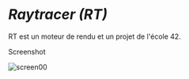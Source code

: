 *Raytracer (RT)*
===

RT est un moteur de rendu et un projet de l'école 42.

Screenshot

![screen00](/screenshot/screen_shot_2017-05-02_at_5.39.15_am.png)
